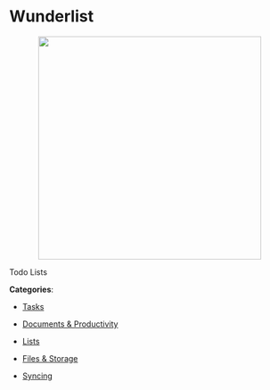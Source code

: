 # Wunderlist
<p align="center">
    <img width="400" src="https://raw.githubusercontent.com/apis-list/apis-list/apis/wunderlist/logo_256x256.png" />
</p>

Todo Lists



**Categories**:

- [Tasks](https://github.com/apis-list/apis-list#tasks)

- [Documents & Productivity](https://github.com/apis-list/apis-list#documents-and-productivity)

- [Lists](https://github.com/apis-list/apis-list#lists)

- [Files & Storage](https://github.com/apis-list/apis-list#files-and-storage)

- [Syncing](https://github.com/apis-list/apis-list#syncing)



